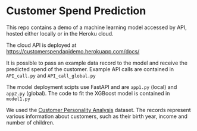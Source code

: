 # Customer Spend Prediction
This repo contains a demo of a machine learning model accessed by API, hosted either locally or in the Heroku cloud.

The cloud API is deployed at <a href="https://customerspendapidemo.herokuapp.com/docs/" target="_blank">https://customerspendapidemo.herokuapp.com/docs/</a>

It is possible to pass an example data record to the model and receive the predicted spend of the customer.
Example API calls are contained in `API_call.py` and `API_call_global.py`

The model deployment scipts use FastAPI and are `app1.py` (local) and `app2.py` (global).
The code to fit the XGBoost model is contained in `model1.py`

We used the <a href="https://www.kaggle.com/imakash3011/customer-personality-analysis" target="_blank">Customer Personality Analysis</a> dataset. The records represent various information about customers, such as their birth year, income and number of children.

